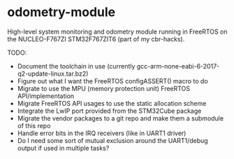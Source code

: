 # odometry-module
High-level system monitoring and odometry module running in FreeRTOS on the NUCLEO-F767ZI STM32F767ZIT6 (part of my cbr-hacks).

TODO:
  * Document the toolchain in use (currently gcc-arm-none-eabi-6-2017-q2-update-linux.tar.bz2)
  * Figure out what I want the FreeRTOS configASSERT() macro to do
  * Migrate to use the MPU (memory protection unit) FreeRTOS API/implementation
  * Migrate FreeRTOS API usages to use the static allocation scheme
  * Integrate the LwIP port provided from the STM32Cube package
  * Migrate the vendor packages to a git repo and make them a submodule of this repo
  * Handle error bits in the IRQ receivers (like in UART1 driver)
  * Do I need some sort of mutual exclusion around the UART1/debug output if used in multiple tasks?
